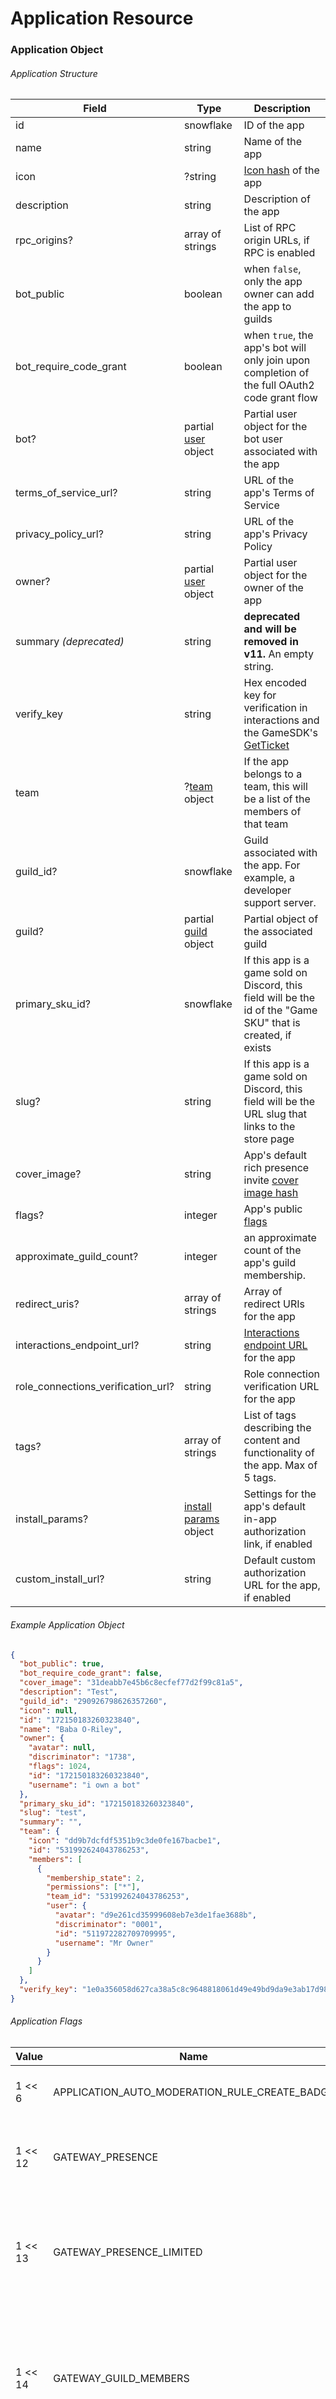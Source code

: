 # Application Resource

### Application Object

###### Application Structure

| Field                              | Type                                                                       | Description                                                                                                           |
| ---------------------------------- | -------------------------------------------------------------------------- | --------------------------------------------------------------------------------------------------------------------- |
| id                                 | snowflake                                                                  | ID of the app                                                                                                         |
| name                               | string                                                                     | Name of the app                                                                                                       |
| icon                               | ?string                                                                    | [Icon hash](#DOCS_REFERENCE/image-formatting) of the app                                                              |
| description                        | string                                                                     | Description of the app                                                                                                |
| rpc_origins?                       | array of strings                                                           | List of RPC origin URLs, if RPC is enabled                                                                            |
| bot_public                         | boolean                                                                    | when `false`, only the app owner can add the app to guilds                                                            |
| bot_require_code_grant             | boolean                                                                    | when `true`, the app's bot will only join upon completion of the full OAuth2 code grant flow                          |
| bot?                               | partial [user](#DOCS_RESOURCES_USER/user-object) object                    | Partial user object for the bot user associated with the app                                                          |
| terms_of_service_url?              | string                                                                     | URL of the app's Terms of Service                                                                                     |
| privacy_policy_url?                | string                                                                     | URL of the app's Privacy Policy                                                                                       |
| owner?                             | partial [user](#DOCS_RESOURCES_USER/user-object) object                    | Partial user object for the owner of the app                                                                          |
| summary *(deprecated)*             | string                                                                     | **deprecated and will be removed in v11.** An empty string.                                                           |
| verify_key                         | string                                                                     | Hex encoded key for verification in interactions and the GameSDK's [GetTicket](#DOCS_GAME_SDK_APPLICATIONS/getticket) |
| team                               | ?[team](#DOCS_TOPICS_TEAMS/data-models-team-object) object                 | If the app belongs to a team, this will be a list of the members of that team                                         |
| guild_id?                          | snowflake                                                                  | Guild associated with the app. For example, a developer support server.                                               |
| guild?                             | partial [guild](#DOCS_RESOURCES_GUILD/guild-object) object                 | Partial object of the associated guild                                                                                |
| primary_sku_id?                    | snowflake                                                                  | If this app is a game sold on Discord, this field will be the id of the "Game SKU" that is created, if exists         |
| slug?                              | string                                                                     | If this app is a game sold on Discord, this field will be the URL slug that links to the store page                   |
| cover_image?                       | string                                                                     | App's default rich presence invite [cover image hash](#DOCS_REFERENCE/image-formatting)                               |
| flags?                             | integer                                                                    | App's public [flags](#DOCS_RESOURCES_APPLICATION/application-object-application-flags)                                |
| approximate_guild_count?           | integer                                                                    | an approximate count of the app's guild membership.                                                                                                                          |
| redirect_uris?                     | array of strings                                                           | Array of redirect URIs for the app                                                                                    |
| interactions_endpoint_url?         | string                                                                     | [Interactions endpoint URL](#DOCS_INTERACTIONS_RECEIVING_AND_RESPONDING/receiving-an-interaction) for the app         |
| role_connections_verification_url? | string                                                                     | Role connection verification URL for the app                                                                          |
| tags?                              | array of strings                                                           | List of tags describing the content and functionality of the app. Max of 5 tags.                                      |
| install_params?                    | [install params](#DOCS_RESOURCES_APPLICATION/install-params-object) object | Settings for the app's default in-app authorization link, if enabled                                                  |
| custom_install_url?                | string                                                                     | Default custom authorization URL for the app, if enabled                                                              |

###### Example Application Object

```json
{
  "bot_public": true,
  "bot_require_code_grant": false,
  "cover_image": "31deabb7e45b6c8ecfef77d2f99c81a5",
  "description": "Test",
  "guild_id": "290926798626357260",
  "icon": null,
  "id": "172150183260323840",
  "name": "Baba O-Riley",
  "owner": {
    "avatar": null,
    "discriminator": "1738",
    "flags": 1024,
    "id": "172150183260323840",
    "username": "i own a bot"
  },
  "primary_sku_id": "172150183260323840",
  "slug": "test",
  "summary": "",
  "team": {
    "icon": "dd9b7dcfdf5351b9c3de0fe167bacbe1",
    "id": "531992624043786253",
    "members": [
      {
        "membership_state": 2,
        "permissions": ["*"],
        "team_id": "531992624043786253",
        "user": {
          "avatar": "d9e261cd35999608eb7e3de1fae3688b",
          "discriminator": "0001",
          "id": "511972282709709995",
          "username": "Mr Owner"
        }
      }
    ]
  },
  "verify_key": "1e0a356058d627ca38a5c8c9648818061d49e49bd9da9e3ab17d98ad4d6bg2u8"
}
```

###### Application Flags

| Value   | Name                                          | Description                                                                                                                                                                                                                                                   |
| ------- | --------------------------------------------- | ------------------------------------------------------------------------------------------------------------------------------------------------------------------------------------------------------------------------------------------------------------- |
| 1 << 6  | APPLICATION_AUTO_MODERATION_RULE_CREATE_BADGE | Indicates if an app uses the [Auto Moderation API](#DOCS_RESOURCES_AUTO_MODERATION)                                                                                                                                                                           |
| 1 << 12 | GATEWAY_PRESENCE                              | Intent required for bots in **100 or more servers** to receive [`presence_update` events](#DOCS_TOPICS_GATEWAY_EVENTS/presence-update)                                                                                                                        |
| 1 << 13 | GATEWAY_PRESENCE_LIMITED                      | Intent required for bots in under 100 servers to receive [`presence_update` events](#DOCS_TOPICS_GATEWAY_EVENTS/presence-update), found on the **Bot** page in your app's settings                                                                            |
| 1 << 14 | GATEWAY_GUILD_MEMBERS                         | Intent required for bots in **100 or more servers** to receive member-related events like `guild_member_add`. See the list of member-related events [under `GUILD_MEMBERS`](#DOCS_TOPICS_GATEWAY/list-of-intents)                                             |
| 1 << 15 | GATEWAY_GUILD_MEMBERS_LIMITED                 | Intent required for bots in under 100 servers to receive member-related events like `guild_member_add`, found on the **Bot** page in your app's settings. See the list of member-related events [under `GUILD_MEMBERS`](#DOCS_TOPICS_GATEWAY/list-of-intents) |
| 1 << 16 | VERIFICATION_PENDING_GUILD_LIMIT              | Indicates unusual growth of an app that prevents verification                                                                                                                                                                                                 |
| 1 << 17 | EMBEDDED                                      | Indicates if an app is embedded within the Discord client (currently unavailable publicly)                                                                                                                                                                    |
| 1 << 18 | GATEWAY_MESSAGE_CONTENT                       | Intent required for bots in **100 or more servers** to receive [message content](https://support-dev.discord.com/hc/en-us/articles/4404772028055)                                                                                                             |
| 1 << 19 | GATEWAY_MESSAGE_CONTENT_LIMITED               | Intent required for bots in under 100 servers to receive [message content](https://support-dev.discord.com/hc/en-us/articles/4404772028055), found on the **Bot** page in your app's settings                                                                 |
| 1 << 23 | APPLICATION_COMMAND_BADGE                     | Indicates if an app has registered global [application commands](#DOCS_INTERACTIONS_APPLICATION_COMMANDS)                                                                                                                                                     |

### Install Params Object

###### Install Params Structure

| Field       | Type             | Description                                                                                            |
| ----------- | ---------------- | ------------------------------------------------------------------------------------------------------ |
| scopes      | array of strings | [Scopes](#DOCS_TOPICS_OAUTH2/shared-resources-oauth2-scopes) to add the application to the server with |
| permissions | string           | [Permissions](#DOCS_TOPICS_PERMISSIONS) to request for the bot role                                    |

## Get Current Application % GET /applications/@me

Returns the [application](#DOCS_RESOURCES_APPLICATION/application-object) object associated with the requesting bot user.

## Edit Current Application % PATCH /applications/@me

Edit properties of the app associated with the requesting bot user. Only properties that are passed will be updated. Returns the updated [application](#DOCS_RESOURCES_APPLICATION/application-object) object on success. 

> info 
> All parameters to this endpoint are optional

###### JSON Params

| Field                             | Type                                                                       | Description                                                                                                   |
| --------------------------------- | -------------------------------------------------------------------------- | ------------------------------------------------------------------------------------------------------------- |
| custom_install_url                | string                                                                     | Default custom authorization URL for the app, if enabled                                                      |
| description                       | string                                                                     | Description of the app                                                                                        |
| role_connections_verification_url | string                                                                     | Role connection verification URL for the app                                                                  |
| install_params                    | [install params](#DOCS_RESOURCES_APPLICATION/install-params-object) object | Settings for the app's default in-app authorization link, if enabled                                          |
| flags \*                          | integer                                                                    | App's public [flags](#DOCS_RESOURCES_APPLICATION/application-object-application-flags)                        |
| icon                              | ?[image data](#DOCS_REFERENCE/image-data)                                  | Icon for the app                                                                                              |
| cover_image                       | ?[image data](#DOCS_REFERENCE/image-data)                                  | Default rich presence invite cover image for the app                                                          |
| interactions_endpoint_url \*\*    | string                                                                     | [Interactions endpoint URL](#DOCS_INTERACTIONS_RECEIVING_AND_RESPONDING/receiving-an-interaction) for the app |
| tags                              | array of strings                                                           | List of tags describing the content and functionality of the app. Max of 5 tags.                              |

\* Only limited intent flags (`GATEWAY_PRESENCE_LIMITED`, `GATEWAY_GUILD_MEMBERS_LIMITED`, and `GATEWAY_MESSAGE_CONTENT_LIMITED`) can be updated via the API.

\*\* To update an Interactions endpoint URL via the API, the URL must be valid according to the [Receiving an Interaction](#DOCS_INTERACTIONS_RECEIVING_AND_RESPONDING/receiving-an-interaction) documentation.